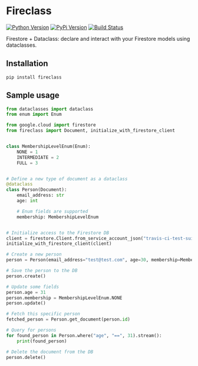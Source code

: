 # Fireclass

[![Python Version](https://img.shields.io/pypi/pyversions/fireclass.svg)](https://pypi.org/project/fireclass/)
[![PyPi Version](https://img.shields.io/pypi/v/fireclass.svg)](https://pypi.org/project/fireclass/)
[![Build Status](https://travis-ci.org/nabla-c0d3/fireclass.svg?branch=master)](https://travis-ci.org/nabla-c0d3/fireclass)

Firestore + Dataclass: declare and interact with your Firestore models using dataclasses.

## Installation

`pip install fireclass`

## Sample usage

```python
from dataclasses import dataclass
from enum import Enum

from google.cloud import firestore
from fireclass import Document, initialize_with_firestore_client


class MembershipLevelEnum(Enum):
    NONE = 1
    INTERMEDIATE = 2
    FULL = 3


# Define a new type of document as a dataclass
@dataclass
class Person(Document):
    email_address: str
    age: int

    # Enum fields are supported
    membership: MembershipLevelEnum


# Initialize access to the Firestore DB
client = firestore.Client.from_service_account_json("travis-ci-test-suite-service-account.json")
initialize_with_firestore_client(client)

# Create a new person
person = Person(email_address="test@test.com", age=30, membership=MembershipLevelEnum.INTERMEDIATE)

# Save the person to the DB
person.create()

# Update some fields
person.age = 31
person.membership = MembershipLevelEnum.NONE
person.update()

# Fetch this specific person
fetched_person = Person.get_document(person.id)

# Query for persons
for found_person in Person.where("age", "==", 31).stream():
    print(found_person)

# Delete the document from the DB
person.delete()
```
